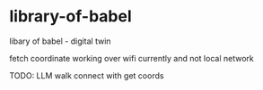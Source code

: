 # library-of-babel
 libary of babel - digital twin


fetch coordinate working over wifi currently and not local network

TODO:
LLM walk connect with get coords